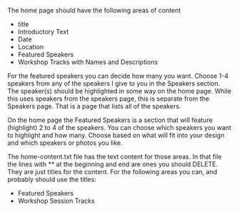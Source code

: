 The home page should have the following areas of content
- title
- Introductory Text
- Date
- Location
- Featured Speakers
- Workshop Tracks with Names and Descriptions

For the featured speakers you can decide how many you want. Choose 1-4 speakers from any of the speakers I give to you in the Speakers section. The speaker(s) should be highlighted in some way on the home page.
While this uses speakers from the speakers page, this is separate from the Speakers page. That is a page that lists all of the speakers. 

On the home page the Featured Speakers is a section that will feature (highlight) 2 to 4 of the speakers. You can choose which speakers you want to highlight and how many. Choose based on what will fit into your design and which speakers or photos you like.

The home-content.txt file has the text content for those areas. In that file the lines with ** at the beginning and end are ones you should DELETE. They are just titles for the content. For the following areas you can, and probably should use the titles:

* Featured Speakers
* Workshop Session Tracks